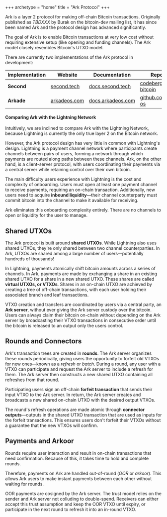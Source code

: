 +++
archetype = "home"
title = "Ark Protocol"
+++



Ark is a layer 2 protocol for making off-chain Bitcoin transactions. Originally published as *TBDXXX* by Burak on the bitcoin-dev mailing list, it has since been named Ark and the protocol design has advanced significantly.

The goal of Ark is to enable Bitcoin transactions at very low cost without requiring extensive setup (like opening and funding channels). The Ark model closely resembles Bitcoin's UTXO model.

There are currently two implementations of the Ark protocol in development:

| Implementation | Website | Documentation | Repository |
|---|---|---|---|
| **Second** | [second.tech](https://second.tech) | [docs.second.tech](https://docs.second.tech) | [codeberg.org/ark-bitcoin](https://codeberg.org/ark-bitcoin) |
| **Arkade** | [arkadeos.com](https://arkadeos.com) | [docs.arkadeos.com](https://docs.arkadeos.com) | [github.com/arkade-os](https://github.com/arkade-os) |

#### Comparing Ark with the Lightning Network

Intuitively, we are inclined to compare Ark with the Lightning Network, because Lightning is currently the only true layer 2 on the Bitcoin network.

However, the Ark protocol design has very little in common with Lightning's design. Lightning is a payment channel network where participants create channels between pairs of users, forming a network through which payments are routed along paths between these channels. Ark, on the other hand, is a client-server protocol, with users coordinating their payments via a central server while retaining control over their own bitcoin. 

The main difficulty users experience with Lightning is the cost and complexity of onboarding. Users must open at least one payment channel to receive payments, requiring an on-chain transaction. Additionally, new users need to acquire **inbound liquidity**—their channel counterparty must commit bitcoin into the channel to make it available for receiving.

Ark eliminates this onboarding complexity entirely. There are no channels to open or liquidity for the user to manage.


## Shared UTXOs

The Ark protocol is built around **shared UTXOs**. While Lightning also uses shared UTXOs, they're only shared between two channel counterparties. In Ark, UTXOs are shared among a large number of users—potentially hundreds of thousands!

In Lightning, payments atomically shift bitcoin amounts across a series of channels. In Ark, payments are made by exchanging a share in an existing shared UTXO for a share in a new shared UTXO. These shares are called **virtual UTXOs, or VTXOs**. Shares in an on-chain UTXO are achieved by creating a tree of off-chain transactions, with each user holding their associated branch and leaf transactions. 

VTXO creation and transfers are coordinated by users via a central party, an **Ark server**, without ever giving the Ark server custody over the bitcoin. Users can always claim their bitcoin on-chain without depending on the Ark server by broadcasting their VTXO transactions in consecutive order until the bitcoin is released to an output only the users control.


## Rounds and Connectors

Ark's transaction trees are created in **rounds**. The Ark server organizes these rounds periodically, giving users the opportunity to forfeit old VTXOs for new ones—known as a *refresh* or *batch*. During a round, any user with a VTXO can participate and request the Ark server to include a refresh for them. The Ark server then constructs a new shared UTXO containing all refreshes from that round.

Participating users sign an off-chain **forfeit transaction** that sends their input VTXO to the Ark server. In return, the Ark server creates and broadcasts a new shared on-chain UTXO with the desired output VTXOs.

The round's refresh operations are made atomic through **connector outputs**—outputs in the shared UTXO transaction that are used as inputs for the forfeit transactions. This ensures users don't forfeit their VTXOs without a guarantee that the new VTXOs will confirm.


## Payments and Arkoor

Rounds require user interaction and result in on-chain transactions that need confirmation. Because of this, it takes time to hold and complete rounds. 

Therefore, payments on Ark are handled out-of-round (*OOR* or *arkoor*). This allows Ark users to make instant payments between each other without waiting for rounds.

OOR payments are cosigned by the Ark server. The trust model relies on the sender and Ark server not colluding to double-spend. Receivers can either accept this trust assumption and keep the OOR VTXO until expiry, or participate in the next round to refresh it into an in-round VTXO.
